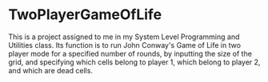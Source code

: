 # TwoPlayerGameOfLife
This is a project assigned to me in my System Level Programming and Utilities class. Its function is to run John Conway's Game of Life in two player mode for a specified number of rounds, by inputting the size of the grid, and specifying which cells belong to player 1, which belong to player 2, and which are dead cells.
